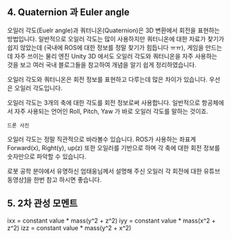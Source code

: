 ## 4. Quaternion 과 Euler angle

오일러 각도(Euelr angle)과 쿼터니온(Quaternion)은 3D 변환에서 회전을 표현하는 방법입니다.
일반적으로 오일러 각도는 많이 사용하지만 쿼터니온에 대한 자료가 찾기가 쉽지 않았는데 (국내에 ROS에 대한 정보를 정말 찾기가 힘듭니다 ㅠㅠ), 게임을 만드는데 자주 쓰이는 물리 엔진 Unity 3D 에서도 오일러 각도와 쿼터니온을 자주 사용하는 것을 보고 여러 국내 블로그들을 참고하여 개념을 알기 쉽게 정리하였습니다.

오일러 각도와 쿼터니온은 회전 정보를 표현하고 다루는데 많은 차이가 있습니다.
우선은 오일러 각도입니다.

오일러 각도는 3개의 축에 대한 각도를 회전 정보로써 사용합니다.
일반적으로 항공체에서 자주 사용되는 언어인 Roll, Pitch, Yaw 가 바로 오일러 각도를 말하는 것이죠.

```
드론 사진
```

오일러 각도는 정말 직관적으로 바라볼수 있습니다. ROS가 사용하는 좌표계 Forward(x), Right(y), up(z) 또한 오일러를 기반으로 하며 각 축에 대한 회전 정보를 숫자만으로 파악할 수 있습니다.


로봇 공학 분야에서 유명하신 엄태웅님께서 설명해 주신 오일러 각 회전에 대한 유튜브 동영상[1]을 한번 참고 하시면 좋습니다.


## 5. 2차 관성 모멘트
ixx = constant value * mass(y^2 + z^2)
iyy = constant value * mass(x^2 + z^2)
izz = constant value * mass(y^2 + x^2)




[1]: https://www.youtube.com/watch?v=Lbkq8pEOFK0 

